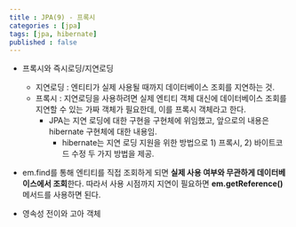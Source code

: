 ```yaml
---
title : JPA(9) - 프록시
categories : [jpa]
tags: [jpa, hibernate]
published : false
---
```


- 프록시와 즉시로딩/지연로딩
  - 지연로딩 : 엔티티가 실제 사용될 때까지 데이터베이스 조회를 지연하는 것.
  - 프록시 : 지연로딩을 사용하려면 실제 엔티티 객체 대신에 데이터베이스 조회를 지연할 수 있는 가짜 객체가 필요한데, 이를 프록시 객체라고 한다.
    - JPA는 지연 로딩에 대한 구현을 구현체에 위임했고, 앞으로의 내용은 hibernate 구현체에 대한 내용임.
      - hibernate는 지연 로딩 지원을 위한 방법으로 1) 프록시, 2) 바이트코드 수정 두 가지 방법을 제공.


 - em.find를 통해 엔티티를 직접 조회하게 되면 **실제 사용 여부와 무관하게 데이터베이스에서 조회**한다. 따라서 사용 시점까지 지연이 필요하면 **em.getReference()** 메서드를 사용하면 된다.


- 영속성 전이와 고아 객체
